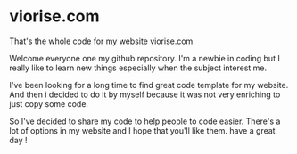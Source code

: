 # viorise.com
That's the whole code for my website viorise.com


Welcome everyone one my github repository. I'm a newbie in coding but I really like to learn new things especially when the subject interest me. 

I've been looking for a long time to find great code template for my website. And then i decided to do it by myself because it was not very enriching to just copy some code.

So I've decided to share my code to help people to code easier. There's a lot of options in my website and I hope that you'll like them. have a great day !
